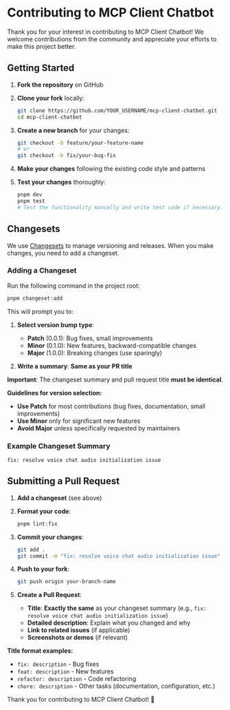 # Contributing to MCP Client Chatbot

Thank you for your interest in contributing to MCP Client Chatbot! We welcome contributions from the community and appreciate your efforts to make this project better.


## Getting Started

1. **Fork the repository** on GitHub

2. **Clone your fork** locally:
   ```bash
   git clone https://github.com/YOUR_USERNAME/mcp-client-chatbot.git
   cd mcp-client-chatbot
   ```

3. **Create a new branch** for your changes:
   ```bash
   git checkout -b feature/your-feature-name
   # or
   git checkout -b fix/your-bug-fix
   ```

4. **Make your changes** following the existing code style and patterns

5. **Test your changes** thoroughly:
   ```bash
   pnpm dev
   pnpm test
   # Test the functionality manually and write test code if necessary.
   ```

## Changesets

We use [Changesets](https://github.com/changesets/changesets) to manage versioning and releases. When you make changes, you need to add a changeset.

### Adding a Changeset

Run the following command in the project root:

```bash
pnpm changeset:add
```

This will prompt you to:

1. **Select version bump type**:
   - **Patch** (0.0.1): Bug fixes, small improvements
   - **Minor** (0.1.0): New features, backward-compatible changes
   - **Major** (1.0.0): Breaking changes (use sparingly)

2. **Write a summary**: **Same as your PR title**

**Important**: The changeset summary and pull request title **must be identical**.

**Guidelines for version selection:**
- **Use Patch** for most contributions (bug fixes, documentation, small improvements)
- **Use Minor** only for significant new features
- **Avoid Major** unless specifically requested by maintainers

### Example Changeset Summary
```
fix: resolve voice chat audio initialization issue
```

## Submitting a Pull Request

1. **Add a changeset** (see above)

2. **Format your code**:
   ```bash
   pnpm lint:fix
   ```

3. **Commit your changes**:
   ```bash
   git add .
   git commit -m "fix: resolve voice chat audio initialization issue"
   ```

4. **Push to your fork**:
   ```bash
   git push origin your-branch-name
   ```

5. **Create a Pull Request**:
   - **Title**: **Exactly the same** as your changeset summary (e.g., `fix: resolve voice chat audio initialization issue`)
   - **Detailed description**: Explain what you changed and why
   - **Link to related issues** (if applicable)
   - **Screenshots or demos** (if relevant)

**Title format examples:**
- `fix: description` - Bug fixes
- `feat: description` - New features
- `refactor: description` - Code refactoring
- `chore: description` - Other tasks (documentation, configuration, etc.)


Thank you for contributing to MCP Client Chatbot! 🚀
